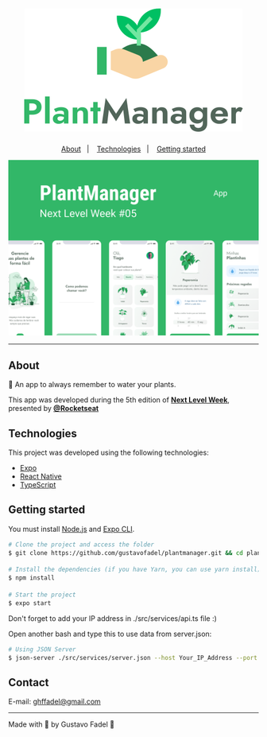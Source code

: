 <h1 align="center">
    <img alt="App icon" title="Plant Manager" src=".github/logo.svg" />
</h1>

<p align="center">
  <a href="#about">About</a>&nbsp;&nbsp;&nbsp;|&nbsp;&nbsp;&nbsp;
  <a href="#technologies">Technologies</a>&nbsp;&nbsp;&nbsp;|&nbsp;&nbsp;&nbsp;
  <a href="#getting-started">Getting started</a>
</p>

<p align="center">
  <img alt="App preview" src=".github/preview.png">
</p>

---

## About

🌱 An app to always remember to water your plants.

This app was developed during the 5th edition of **[Next Level Week](https://nextlevelweek.com/)**, presented by **[@Rocketseat](https://github.com/Rocketseat)** 

## Technologies

This project was developed using the following technologies:

- [Expo](https://expo.io/)
- [React Native](https://reactnative.dev/)
- [TypeScript](https://www.typescriptlang.org/)

## Getting started

You must install [Node.js](https://nodejs.org/) and [Expo CLI](https://docs.expo.io/). 

```bash
# Clone the project and access the folder
$ git clone https://github.com/gustavofadel/plantmanager.git && cd plantmanager

# Install the dependencies (if you have Yarn, you can use yarn install)
$ npm install

# Start the project
$ expo start
```

Don't forget to add your IP address in ./src/services/api.ts file :)

Open another bash and type this to use data from server.json:

```bash
# Using JSON Server
$ json-server ./src/services/server.json --host Your_IP_Address --port 3333
```

## Contact
E-mail: ghffadel@gmail.com

---

Made with 💜 by Gustavo Fadel 👋

